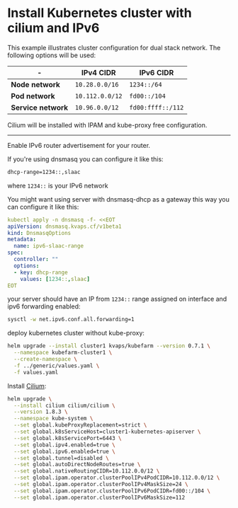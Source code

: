 # Install Kubernetes cluster with cilium and IPv6

This example illustrates cluster configuration for dual stack network. The following options will be used:

| -                   | IPv4 CIDR       | IPv6 CIDR         |
|---------------------|-----------------|-------------------|
| **Node network**    | `10.28.0.0/16`  | `1234::/64`       |
| **Pod network**     | `10.112.0.0/12` | `fd00::/104`      |
| **Service network** | `10.96.0.0/12`  | `fd00:ffff::/112` |

Cilium will be installed with IPAM and kube-proxy free configuration.

---

Enable IPv6 router advertisement for your router.

If you're using dnsmasq you can configure it like this:

```bash
dhcp-range=1234::,slaac
```

where `1234::` is your IPv6 network

You might want using server with dnsmasq-dhcp as a gateway this way you can configure it like this:

```yaml
kubectl apply -n dnsmasq -f- <<EOT
apiVersion: dnsmasq.kvaps.cf/v1beta1
kind: DnsmasqOptions
metadata:
  name: ipv6-slaac-range
spec:
  controller: ""
  options:
  - key: dhcp-range
    values: [1234::,slaac]
EOT
```

your server should have an IP from `1234::` range assigned on interface and ipv6 forwarding enabled:

```bash
sysctl -w net.ipv6.conf.all.forwarding=1
```

deploy kubernetes cluster without kube-proxy:

```bash
helm upgrade --install cluster1 kvaps/kubefarm --version 0.7.1 \
  --namespace kubefarm-cluster1 \
  --create-namespace \
  -f ../generic/values.yaml \
  -f values.yaml
```

Install [Cilium](https://cilium.io/):

```bash
helm upgrade \
  --install cilium cilium/cilium \
  --version 1.8.3 \
  --namespace kube-system \
  --set global.kubeProxyReplacement=strict \
  --set global.k8sServiceHost=cluster1-kubernetes-apiserver \
  --set global.k8sServicePort=6443 \
  --set global.ipv4.enabled=true \
  --set global.ipv6.enabled=true \
  --set global.tunnel=disabled \
  --set global.autoDirectNodeRoutes=true \
  --set global.nativeRoutingCIDR=10.112.0.0/12 \
  --set global.ipam.operator.clusterPoolIPv4PodCIDR=10.112.0.0/12 \
  --set global.ipam.operator.clusterPoolIPv4MaskSize=24 \
  --set global.ipam.operator.clusterPoolIPv6PodCIDR=fd00::/104 \
  --set global.ipam.operator.clusterPoolIPv6MaskSize=112
```
